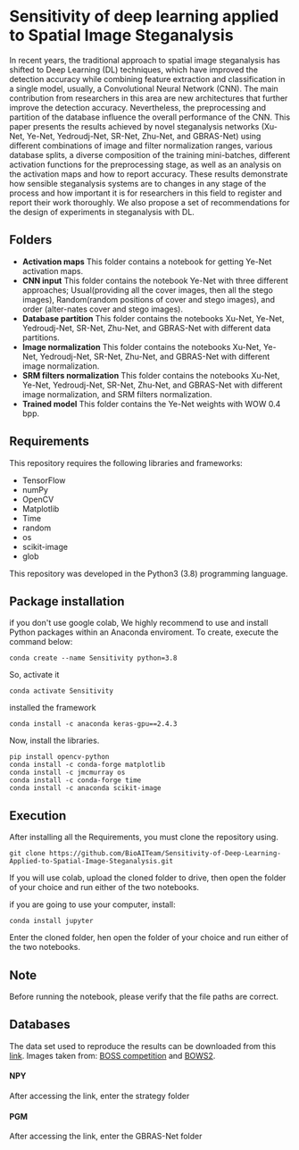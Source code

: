 # Sensitivity of deep learning applied to Spatial Image Steganalysis
In recent years, the traditional approach to spatial image steganalysis has shifted to Deep Learning (DL) techniques, which have improved the detection accuracy while combining feature extraction and classification in a single model, usually, a Convolutional Neural Network (CNN). The main contribution from researchers in this area are new architectures that further improve the detection accuracy. Nevertheless, the preprocessing and partition of the database influence the overall performance of the CNN. This paper presents the results achieved by novel steganalysis networks (Xu-Net, Ye-Net, Yedroudj-Net, SR-Net, Zhu-Net, and GBRAS-Net) using different combinations of image and filter normalization ranges, various database splits, a diverse composition of the training mini-batches, different activation functions for the preprocessing stage, as well as an analysis on the activation maps and how to report accuracy. These results demonstrate how sensible steganalysis systems are to changes in any stage of the process and how important it is for researchers in this field to register and report their work thoroughly. We also propose a set of recommendations for the design of experiments in steganalysis with DL.
## Folders
- **Activation maps** This folder contains a notebook for getting Ye-Net activation maps.
- **CNN input** This folder contains the notebook Ye-Net  with three different approaches; Usual(providing all the cover images, then all the stego images), Random(random positions of cover and stego images), and order (alter-nates cover and stego images).
- **Database partition** This folder contains the notebooks Xu-Net, Ye-Net, Yedroudj-Net, SR-Net, Zhu-Net, and GBRAS-Net with different data partitions.
- **Image normalization** This folder contains the notebooks Xu-Net, Ye-Net, Yedroudj-Net, SR-Net, Zhu-Net, and GBRAS-Net with different image normalization.
- **SRM filters normalization** This folder contains the notebooks Xu-Net, Ye-Net, Yedroudj-Net, SR-Net, Zhu-Net, and GBRAS-Net with different image normalization, and SRM filters normalization.
- **Trained model** This folder contains the Ye-Net weights with WOW 0.4 bpp.

 
## Requirements
This repository requires the following libraries and frameworks:

- TensorFlow 
- numPy 
- OpenCV 
- Matplotlib
- Time
- random
- os
- scikit-image
- glob

This repository was developed in the Python3 (3.8) programming language.

## Package installation

if you don't use google colab, We highly recommend to use and install Python packages within an Anaconda enviroment. To create, execute the command below:
```
conda create --name Sensitivity python=3.8
```
So, activate it
```
conda activate Sensitivity 
```
installed the framework
```
conda install -c anaconda keras-gpu==2.4.3
```
Now, install the libraries.
```
pip install opencv-python
conda install -c conda-forge matplotlib
conda install -c jmcmurray os
conda install -c conda-forge time
conda install -c anaconda scikit-image
```
## Execution
After installing all the Requirements, you must clone the repository using.
```
git clone https://github.com/BioAITeam/Sensitivity-of-Deep-Learning-Applied-to-Spatial-Image-Steganalysis.git
```
If you will use colab, upload the cloned folder to drive, then open the folder of your choice and run either of the two notebooks.

if you are going to use your computer, install:
```
conda install jupyter 
```
Enter the cloned folder, hen open the folder of your choice and run either of the two notebooks.

## Note 
Before running the notebook, please verify that the file paths are correct.
## Databases


The data set used to reproduce the results can be downloaded from this <a href="https://drive.google.com/drive/folders/1G5vdhW11_qKfVC6W8_pfJpstVkXUk1QQ?usp=sharing">link</a>. Images taken from: <a href="http://agents.fel.cvut.cz/boss/index.php?mode=VIEW&tmpl=materials">BOSS competition</a> and <a href="http://bows2.ec-lille.fr/index.php?mode=VIEW&tmpl=index1">BOWS2</a>.
#### NPY
After accessing the link, enter the strategy folder 
#### PGM
After accessing the link, enter the GBRAS-Net folder 
